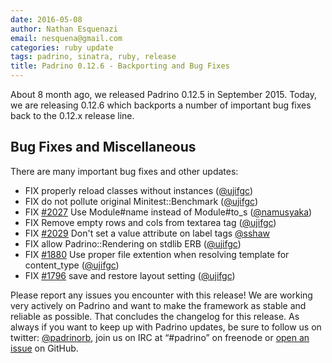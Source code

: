 ```yaml
---
date: 2016-05-08
author: Nathan Esquenazi
email: nesquena@gmail.com
categories: ruby update
tags: padrino, sinatra, ruby, release
title: Padrino 0.12.6 - Backporting and Bug Fixes
---
```


About 8 month ago, we released Padrino 0.12.5 in September 2015. Today, we are releasing 0.12.6 which backports a number of important bug fixes back to the 0.12.x release line.

## Bug Fixes and Miscellaneous

There are many important bug fixes and other updates:

- FIX properly reload classes without instances ([@ujifgc](https://github.com/ujifgc))
- FIX do not pollute original Minitest::Benchmark ([@ujifgc](https://github.com/ujifgc))
- FIX [#2027](https://github.com/padrino/padrino-framework/issues/2027) Use Module#name instead of Module#to_s ([@namusyaka](https://github.com/namusyaka))
- FIX Remove empty rows and cols from textarea tag ([@ujifgc](https://github.com/ujifgc))
- FIX [#2029](https://github.com/padrino/padrino-framework/issues/2029) Don't set a value attribute on label tags [@sshaw](https://github.com/sshaw)
- FIX allow Padrino::Rendering on stdlib ERB ([@ujifgc](https://github.com/ujifgc))
- FIX [#1880](https://github.com/padrino/padrino-framework/issues/1880) Use proper file extention when resolving template for content_type ([@ujifgc](https://github.com/ujifgc))
- FIX [#1796](https://github.com/padrino/padrino-framework/issues/1796) save and restore layout setting ([@ujifgc](https://github.com/ujifgc))

Please report any issues you encounter with this release! We are working very actively on Padrino and want to make the framework as stable and reliable as possible. That concludes the changelog for this release. As always if you want to keep up with Padrino updates, be sure to follow us on twitter: [@padrinorb](http://twitter.com/#!/padrinorb), join us on IRC at “#padrino” on freenode or [open an issue](https://github.com/padrino/padrino-framework/issues) on GitHub.